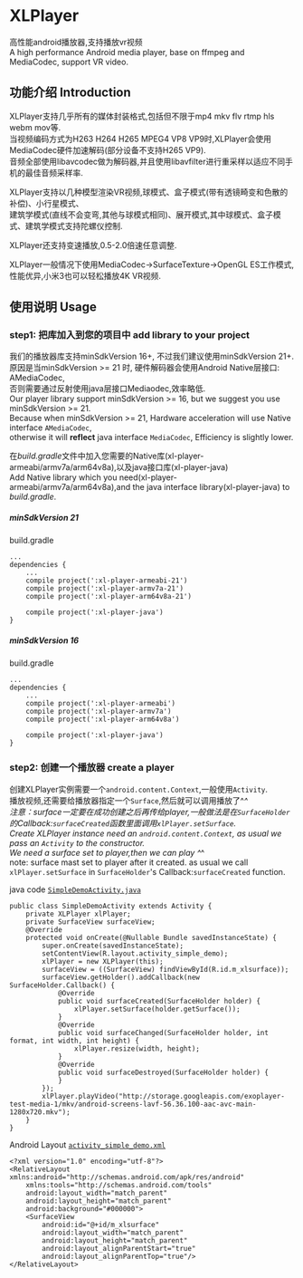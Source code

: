 # XLPlayer
高性能android播放器,支持播放vr视频  
A high performance Android media player, base on ffmpeg and MediaCodec, support VR video.
## 功能介绍 Introduction
XLPlayer支持几乎所有的媒体封装格式,包括但不限于mp4 mkv flv rtmp hls webm mov等.  
当视频编码方式为H263 H264 H265 MPEG4 VP8 VP9时,XLPlayer会使用MediaCodec硬件加速解码(部分设备不支持H265 VP9).  
音频全部使用libavcodec做为解码器,并且使用libavfilter进行重采样以适应不同手机的最佳音频采样率.  

XLPlayer支持以几种模型渲染VR视频,球模式、盒子模式(带有透镜畸变和色散的补偿)、小行星模式、  
建筑学模式(直线不会变弯,其他与球模式相同)、展开模式,其中球模式、盒子模式、建筑学模式支持陀螺仪控制.

XLPlayer还支持变速播放,0.5-2.0倍速任意调整.

XLPlayer一般情况下使用MediaCodec->SurfaceTexture->OpenGL ES工作模式,性能优异,小米3也可以轻松播放4K VR视频.



## 使用说明 Usage

### step1: 把库加入到您的项目中 add library to your project
我们的播放器库支持minSdkVersion 16+, 不过我们建议使用minSdkVersion 21+.  
原因是当minSdkVersion >= 21 时, 硬件解码器会使用Android Native层接口: AMediaCodec,   
否则需要通过反射使用java层接口Mediaodec,效率略低.  
Our player library support minSdkVersion >= 16, but we suggest you use minSdkVersion >= 21.  
Because when minSdkVersion >= 21, Hardware acceleration will use Native interface `AMediaCodec`,   
otherwise it will **reflect** java interface `MediaCodec`, Efficiency is slightly lower.  

在*build.gradle*文件中加入您需要的Native库(xl-player-armeabi/armv7a/arm64v8a),以及java接口库(xl-player-java)  
Add Native library which you need(xl-player-armeabi/armv7a/arm64v8a),and the java interface library(xl-player-java) to _build.gradle_.
##### minSdkVersion 21
build.gradle

    ...
    dependencies {
        ...
        compile project(':xl-player-armeabi-21')
        compile project(':xl-player-armv7a-21')
        compile project(':xl-player-arm64v8a-21')
        
        compile project(':xl-player-java')
    }
    
##### minSdkVersion 16
build.gradle

    ...
    dependencies {
        ...
        compile project(':xl-player-armeabi')
        compile project(':xl-player-armv7a')
        compile project(':xl-player-arm64v8a')
        
        compile project(':xl-player-java')
    }
    
### step2: 创建一个播放器 create a player
创建XLPlayer实例需要一个`android.content.Context`,一般使用`Activity`.  
播放视频,还需要给播放器指定一个`Surface`,然后就可以调用播放了^_^  
注意：surface一定要在成功创建之后再传给player,一般做法是在`SurfaceHolder`的Callback:`surfaceCreated`函数里面调用`xlPlayer.setSurface`.  
Create XLPlayer instance need an `android.content.Context`, as usual we pass an `Activity` to the constructor.  
We need a surface set to player,then we can play ^_^  
note: surface mast set to player after it created. as usual we call `xlPlayer.setSurface` in `SurfaceHolder`'s Callback:`surfaceCreated` function.

java code [`SimpleDemoActivity.java`](tree/master/app/src/main/java/com/cls/xl/xl/SimpleDemoActivity.java)

    public class SimpleDemoActivity extends Activity {
        private XLPlayer xlPlayer;
        private SurfaceView surfaceView;
        @Override
        protected void onCreate(@Nullable Bundle savedInstanceState) {
            super.onCreate(savedInstanceState);
            setContentView(R.layout.activity_simple_demo);
            xlPlayer = new XLPlayer(this);
            surfaceView = ((SurfaceView) findViewById(R.id.m_xlsurface));
            surfaceView.getHolder().addCallback(new SurfaceHolder.Callback() {
                @Override
                public void surfaceCreated(SurfaceHolder holder) {
                    xlPlayer.setSurface(holder.getSurface());
                }
                @Override
                public void surfaceChanged(SurfaceHolder holder, int format, int width, int height) {
                    xlPlayer.resize(width, height);
                }
                @Override
                public void surfaceDestroyed(SurfaceHolder holder) {
                }
            });
            xlPlayer.playVideo("http://storage.googleapis.com/exoplayer-test-media-1/mkv/android-screens-lavf-56.36.100-aac-avc-main-1280x720.mkv");
        }
    }

Android Layout [`activity_simple_demo.xml`](blob/master/app/src/main/res/layout/activity_whack_a_mole.xml)

    <?xml version="1.0" encoding="utf-8"?>
    <RelativeLayout xmlns:android="http://schemas.android.com/apk/res/android"
        xmlns:tools="http://schemas.android.com/tools"
        android:layout_width="match_parent"
        android:layout_height="match_parent"
        android:background="#000000">
        <SurfaceView
            android:id="@+id/m_xlsurface"
            android:layout_width="match_parent"
            android:layout_height="match_parent"
            android:layout_alignParentStart="true"
            android:layout_alignParentTop="true"/>
    </RelativeLayout>